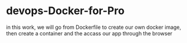 # devops-Docker-for-Pro
in this work, we will go from Dockerfile to create our own docker image, then create a container and the accass our app through the browser
